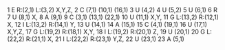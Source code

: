 1    E  R:(2,1) L:(3,2) X,Y,Z,
2    C  (7,1) (10,1) (16,1) 
3    U  (4,2) 
4    U  (5,2) 
5    U  (6,1) 
6    R  
7    U  (8,1) X,
8    A  (9,1) 
9    C  (3,1) (13,1) (22,1) 
10   U  (11,1) X,Y,
11   G  L:(13,2) R:(12,1) X,
12   I  L:(13,2) R:(14,1) Y,
13   U  (14,1) 
14   A  (15,1) 
15   C  (4,1) (19,1) 
16   U  (17,1) X,Y,Z,
17   G  L:(19,2) R:(18,1) X,Y,
18   I  L:(19,2) R:(20,1) Z,
19   U  (20,1) 
20   G  L:(22,2) R:(21,1) X,
21   I  L:(22,2) R:(23,1) Y,Z,
22   U  (23,1) 
23   A  (5,1) 
